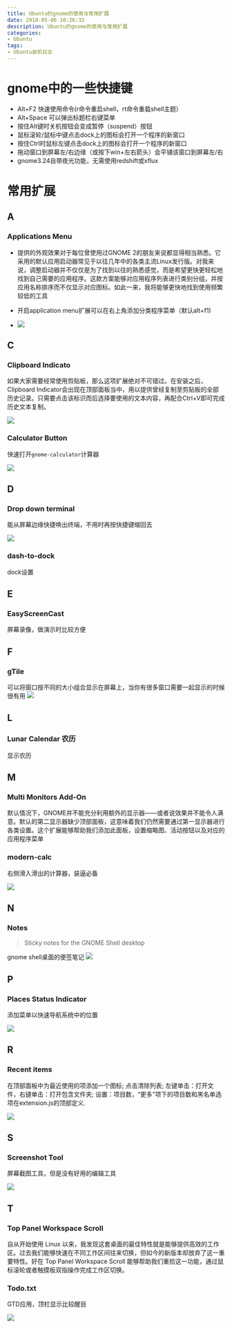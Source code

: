 ```yaml
---
title: Ubuntu的gnome的使用与常用扩展
date: 2018-05-06 10:26:32
description: Ubuntu的gnome的使用与常用扩展
categories:
- Ubuntu
tags:
- Ubuntu装机日志
---
```

#   gnome中的一些快捷键
+   Alt+F2 快速使用命令(r命令重启shell，rt命令重载shell主题）
+   Alt+Space 可以弹出标题栏右键菜单
+   按住Alt键时关机按钮会变成暂停（suspend）按钮
+   鼠标滚轮/鼠标中键点击dock上的图标会打开一个程序的新窗口
+   按住Ctrl时鼠标左键点击dock上的图标会打开一个程序的新窗口
+   拖动窗口到屏幕左/右边缘（或按下win+左右箭头）会平铺该窗口到屏幕左/右
+   gnome3.24自带夜光功能，无需使用redshift或xflux

#   常用扩展
##   A
###  Applications Menu
+   提供的外观效果对于每位曾使用过GNOME 2的朋友来说都显得相当熟悉。它采用的默认应用启动器常见于以往几年中的各类主流Linux发行版。对我来说，调整启动器并不仅仅是为了找到以往的熟悉感觉，而是希望更快更轻松地找到自己需要的应用程序。这款方案能够对应用程序列表进行类别分组，并按应用名称排序而不仅显示对应图标。如此一来，我将能够更快地找到使用频繁较低的工具

+   开启application menu扩展可以在右上角添加分类程序菜单（默认alt+f1)

+   ![](../images/2020/05/20200506001.png)

##   C
###  Clipboard Indicato
如果大家需要经常使用剪贴板，那么这项扩展绝对不可错过。在安装之后，Clipboard Indicator会出现在顶部面板当中，用以提供曾经复制至剪贴板的全部历史记录。只需要点击该标识而后选择要使用的文本内容，再配合Ctrl+V即可完成历史文本复制。

![](../images/2020/05/20200506009.png)

### Calculator Button
快速打开`gnome-calculator`计算器

![](../images/2020/05/20200508001.png)

##   D
###  Drop down terminal
能从屏幕边缘快捷唤出终端，不用时再按快捷键缩回去

![](../images/2020/05/20200506011.png)

###  dash-to-dock
dock设置

##   E
###  EasyScreenCast
屏幕录像，做演示时比较方便

##  F
###     gTile
可以将窗口按不同的大小组合显示在屏幕上，当你有很多窗口需要一起显示的时候很有用
![](../images/2020/07/20200701002.png)

##  L
###     Lunar Calendar 农历 
显示农历

##   M
###  Multi Monitors Add-On
默认情况下，GNOME并不能充分利用额外的显示器——或者说效果并不能令人满意。默认的第二显示器缺少顶部面板，这意味着我们仍然需要通过第一显示器进行各类设置。这个扩展能够帮助我们添加此面板，设置缩略图、活动按钮以及对应的应用程序菜单

###  modern-calc
右侧滑入滑出的计算器，装逼必备

![](../images/2020/05/20200506005.png)

##  N
### Notes
>   Sticky notes for the GNOME Shell desktop

gnome shell桌面的便签笔记
![](../images/2020/05/20200508003.png)

##   P
###  Places Status Indicator
添加菜单以快速导航系统中的位置

![](../images/2020/05/20200506003.png)

##   R
###  Recent items
在顶部面板中为最近使用的项添加一个图标; 点击清除列表; 左键单击：打开文件，右键单击：打开包含文件夹; 设置：项目数，“更多”项下的项目数和黑名单选项在extension.js的顶部定义.

![](../images/2020/05/20200506006.png)

##   S
###  Screenshot Tool
屏幕截图工具，但是没有好用的编辑工具

![](../images/2020/05/20200506010.png)

##   T
###  Top Panel Workspace Scroll
自从开始使用 Linux 以来，我发现这套桌面的最佳特性就是能够提供高效的工作区。过去我们能够快速在不同工作区间往来切换，但如今的新版本却放弃了这一重要特性。好在 Top Panel Workspace Scroll 能够帮助我们重拾这一功能，通过鼠标滚轮或者触摸板双指操作完成工作区切换。

###  Todo.txt
GTD应用，顶栏显示比较醒目

![](../images/2020/05/20200506008.png)
